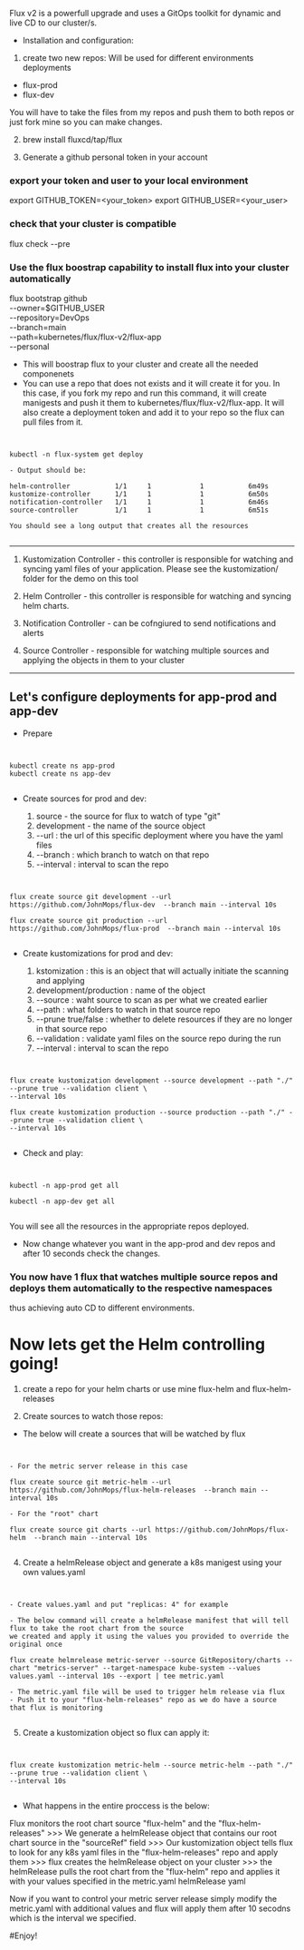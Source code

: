 Flux v2 is a powerfull upgrade and uses a GitOps toolkit for dynamic and live CD to our cluster/s.

- Installation and configuration:


1. create two new repos: Will be used for different environments deployments

  - flux-prod
  - flux-dev

You will have to take the files from my repos and push them to both repos or just fork mine so you can
make changes.

2. brew install fluxcd/tap/flux

3. Generate a github personal token in your account

### export your token and user to your local environment

export GITHUB_TOKEN=<your_token>
export GITHUB_USER=<your_user>

### check that your cluster is compatible

flux check --pre 

### Use the flux boostrap capability to install flux into your cluster automatically

flux bootstrap github \
--owner=$GITHUB_USER \
--repository=DevOps \
--branch=main \
--path=kubernetes/flux/flux-v2/flux-app \
--personal

  - This will boostrap flux to your cluster and create all the needed componenets
  - You can use a repo that does not exists and it will create it for you.
    In this case, if you fork my repo and run this command, it will create manigests and push it
    them to kubernetes/flux/flux-v2/flux-app.
    It will also create a deployment token and add it to your repo so the flux can pull files from it.

<pre><code>

kubectl -n flux-system get deploy

- Output should be:

helm-controller           1/1     1            1           6m49s
kustomize-controller      1/1     1            1           6m50s
notification-controller   1/1     1            1           6m46s
source-controller         1/1     1            1           6m51s

You should see a long output that creates all the resources

</code></pre>

-----------

1. Kustomization Controller - this controller is responsible for watching and syncing yaml files of your
application. Please see the kustomization/ folder for the demo on this tool
   
2. Helm Controller - this controller is responsible for watching and syncing helm charts.

3. Notification Controller - can be cofngiured to send notifications and alerts 

4. Source Controller - responsible for watching multiple sources and applying the objects in them to your cluster

-----------

## Let's configure deployments for app-prod and app-dev

- Prepare

<pre><code>

kubectl create ns app-prod
kubectl create ns app-dev

</code></pre>

- Create sources for prod and dev: 

  1. source - the source for flux to watch of type "git"
  2. development - the name of the source object
  3. --url : the url of this specific deployment where you have the yaml files
  4. --branch : which branch to watch on that repo
  5. --interval : interval to scan the repo   

<pre><code>

flux create source git development --url https://github.com/JohnMops/flux-dev  --branch main --interval 10s

flux create source git production --url https://github.com/JohnMops/flux-prod  --branch main --interval 10s

</code></pre>


- Create kustomizations for prod and dev:

    1. kstomization : this is an object that will actually initiate the scanning and applying
    2. development/production : name of the object
    3. --source : waht source to scan as per what we created earlier
    4. --path : what folders to watch in that source repo
    5. --prune true/false : whether to delete resources if they are no longer in that source repo
    6. --validation : validate yaml files on the source repo during the run
    7. --interval : interval to scan the repo

<pre><code>

flux create kustomization development --source development --path "./" --prune true --validation client \
--interval 10s

flux create kustomization production --source production --path "./" --prune true --validation client \
--interval 10s

</code></pre>

- Check and play: 

<pre><code>

kubectl -n app-prod get all 

kubectl -n app-dev get all

</code></pre>

You will see all the resources in the appropriate repos deployed.

- Now change whatever you want in the app-prod and dev repos and after 10 seconds check the changes. 

### You now have 1 flux that watches multiple source repos and deploys them automatically to the respective namespaces
thus achieving auto CD to different environments.



# Now lets get the Helm controlling going!

1. create a repo for your helm charts or use mine flux-helm and flux-helm-releases

2. Create sources to watch those repos: 

- The below will create a sources that will be watched by flux

<pre><code>

- For the metric server release in this case

flux create source git metric-helm --url https://github.com/JohnMops/flux-helm-releases  --branch main --interval 10s

- For the "root" chart

flux create source git charts --url https://github.com/JohnMops/flux-helm  --branch main --interval 10s

</code></pre>

4. Create a helmRelease object and generate a k8s manigest using your own values.yaml

<pre><code>

- Create values.yaml and put "replicas: 4" for example

- The below command will create a helmRelease manifest that will tell flux to take the root chart from the source
we created and apply it using the values you provided to override the original once

flux create helmrelease metric-server --source GitRepository/charts --chart "metrics-server" --target-namespace kube-system --values values.yaml --interval 10s --export | tee metric.yaml

- The metric.yaml file will be used to trigger helm release via flux
- Push it to your "flux-helm-releases" repo as we do have a source that flux is monitoring

</code></pre>

5. Create a kustomization object so flux can apply it: 

<pre><code>

flux create kustomization metric-helm --source metric-helm --path "./" --prune true --validation client \                                                                                      
--interval 10s

</code></pre>

- What happens in the entire proccess is the below: 

Flux monitors the root chart source "flux-helm" and the "flux-helm-releases" >>> We generate a helmRelease object that contains
our root chart source in the "sourceRef" field >>> Our kustomization object tells flux to look for any k8s yaml files in the 
"flux-helm-releases" repo and apply them >>> flux creates the helmRelease object on your cluster >>> the helmRelease 
pulls the root chart from the "flux-helm" repo and applies it with your values specified in the metric.yaml helmRelease yaml

Now if you want to control your metric server release simply modify the metric.yaml with additional values and flux will
apply them after 10 secodns which is the interval we specified.

#Enjoy!



   


